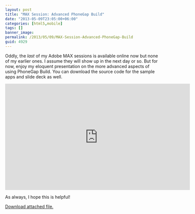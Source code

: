 ```yaml
---
layout: post
title: "MAX Session: Advanced PhoneGap Build"
date: "2013-05-09T23:05:00+06:00"
categories: [html5,mobile]
tags: []
banner_image: 
permalink: /2013/05/09/MAX-Session-Advanced-PhoneGap-Build
guid: 4929
---
```


Oddly, the <i>last</i> of my Adobe MAX sessions is available online now but none of my earlier ones. I assume they will show up in the next day or so. But for now, enjoy my eloquent presentation on the more advanced aspects of using PhoneGap Build. You can download the source code for the sample apps and slide deck as well.
<!--more-->
<iframe title="AdobeTV Video Player" width="600" height="345" src="http://tv.adobe.com/embed/1217/18506/" frameborder="0" allowfullscreen scrolling="no"></iframe>

As always, I hope this is helpful!<p><a href='enclosures/C{% raw %}%3A%{% endraw %}5Chosts{% raw %}%5C2013%{% endraw %}2Eraymondcamden{% raw %}%2Ecom%{% endraw %}5Cenclosures{% raw %}%2FAPB%{% endraw %}2Ezip'>Download attached file.</a></p>